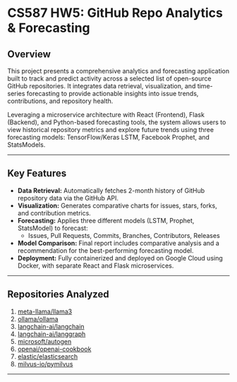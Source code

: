 # CS587 HW5: GitHub Repo Analytics & Forecasting

## Overview

This project presents a comprehensive analytics and forecasting application built to track and predict activity across a selected list of open-source GitHub repositories. It integrates data retrieval, visualization, and time-series forecasting to provide actionable insights into issue trends, contributions, and repository health.

Leveraging a microservice architecture with React (Frontend), Flask (Backend), and Python-based forecasting tools, the system allows users to view historical repository metrics and explore future trends using three forecasting models: TensorFlow/Keras LSTM, Facebook Prophet, and StatsModels.

---

## Key Features

- **Data Retrieval:** Automatically fetches 2-month history of GitHub repository data via the GitHub API.
- **Visualization:** Generates comparative charts for issues, stars, forks, and contribution metrics.
- **Forecasting:** Applies three different models (LSTM, Prophet, StatsModel) to forecast:
  - Issues, Pull Requests, Commits, Branches, Contributors, Releases
- **Model Comparison:** Final report includes comparative analysis and a recommendation for the best-performing forecasting model.
- **Deployment:** Fully containerized and deployed on Google Cloud using Docker, with separate React and Flask microservices.

---

## Repositories Analyzed

1. [meta-llama/llama3](https://github.com/meta-llama/llama3)
2. [ollama/ollama](https://github.com/ollama/ollama)
3. [langchain-ai/langchain](https://github.com/langchain-ai/langchain)
4. [langchain-ai/langgraph](https://github.com/langchain-ai/langgraph)
5. [microsoft/autogen](https://github.com/microsoft/autogen)
6. [openai/openai-cookbook](https://github.com/openai/openai-cookbook)
7. [elastic/elasticsearch](https://github.com/elastic/elasticsearch)
8. [milvus-io/pymilvus](https://github.com/milvus-io/pymilvus)

---
